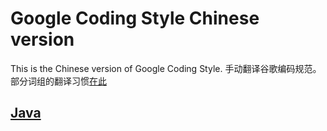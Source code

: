 # Google Coding Style Chinese version
This is the Chinese version of Google Coding Style. 手动翻译谷歌编码规范。
部分词组的翻译习惯[在此](https://github.com/Tony-Hu/Google.Coding.Style-Chinese/blob/master/convention.md)
## [Java](https://github.com/Tony-Hu/Google.Coding.Style-Chinese/blob/master/java.md)
